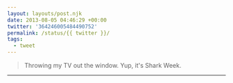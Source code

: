 ```yaml
---
layout: layouts/post.njk
date: 2013-08-05 04:46:29 +00:00
twitter: '364246005484490752'
permalink: /status/{{ twitter }}/
tags: 
  - tweet
---
```


> Throwing my TV out the window. Yup, it's Shark Week.

---
